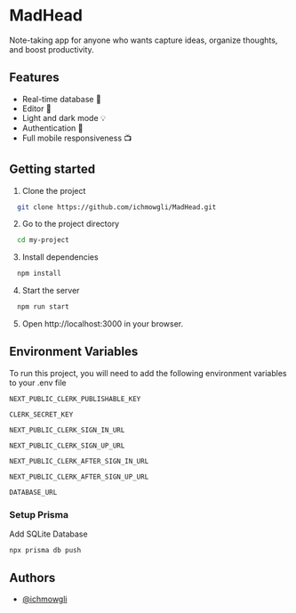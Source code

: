 # MadHead

Note-taking app for anyone who wants capture ideas, organize thoughts, and boost productivity.

## Features

- Real-time database 🚀
- Editor 📝 
- Light and dark mode 💡 
- Authentication 🔏
- Full mobile responsiveness 📺

## Getting started

1. Clone the project

```bash
  git clone https://github.com/ichmowgli/MadHead.git
```

2. Go to the project directory

```bash
  cd my-project
```

3. Install dependencies

```bash
  npm install
```

4. Start the server

```bash
  npm run start
```

  5. Open http://localhost:3000 in your browser.

## Environment Variables

To run this project, you will need to add the following environment variables to your .env file

`NEXT_PUBLIC_CLERK_PUBLISHABLE_KEY`

`CLERK_SECRET_KEY`

`NEXT_PUBLIC_CLERK_SIGN_IN_URL`

`NEXT_PUBLIC_CLERK_SIGN_UP_URL`

`NEXT_PUBLIC_CLERK_AFTER_SIGN_IN_URL`

`NEXT_PUBLIC_CLERK_AFTER_SIGN_UP_URL`

`DATABASE_URL`

### Setup Prisma

Add SQLite Database 

```shell
npx prisma db push

```

## Authors

- [@ichmowgli](https://www.github.com/ichmowgli)
